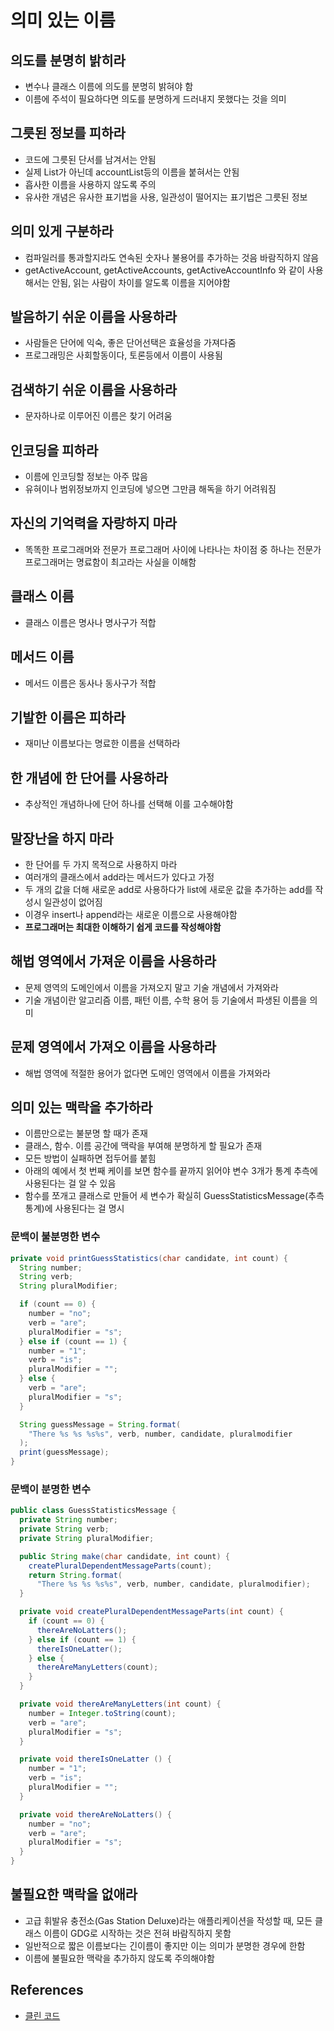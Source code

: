 # 의미 있는 이름

## 의도를 분명히 밝히라

* 변수나 클래스 이름에 의도를 분명히 밝혀야 함
* 이름에 주석이 필요하다면 의도를 분명하게 드러내지 못했다는 것을 의미

## 그릇된 정보를 피하라

* 코드에 그릇된 단서를 남겨서는 안됨
* 실제 List가 아닌데 accountList등의 이름을 붙혀서는 안됨
* 흡사한 이름을 사용하지 않도록 주의
* 유사한 개념은 유사한 표기법을 사용, 일관성이 떨어지는 표기법은 그릇된 정보

## 의미 있게 구분하라

* 컴파일러를 통과할지라도 연속된 숫자나 불용어를 추가하는 것음 바람직하지 않음
* getActiveAccount, getActiveAccounts, getActiveAccountInfo 와 같이 사용해서는 안됨, 읽는 사람이 차이를 알도록 이름을 지어야함

## 발음하기 쉬운 이름을 사용하라

* 사람들은 단어에 익숙, 좋은 단어선택은 효율성을 가져다줌
* 프로그래밍은 사회할동이다, 토론등에서 이름이 사용됨

## 검색하기 쉬운 이름을 사용하라

* 문자하나로 이루어진 이름은 찾기 어려움

## 인코딩을 피하라

* 이름에 인코딩할 정보는 아주 많음
* 유혀이나 범위정보까지 인코딩에 넣으면 그만큼 해독을 하기 어려워짐

## 자신의 기억력을 자랑하지 마라

* 똑똑한 프로그래머와 전문가 프로그래머 사이에 나타나는 차이점 중 하나는 전문가 프로그래머는 명료함이 최고라는 사실을 이해함

## 클래스 이름

* 클래스 이름은 명사나 명사구가 적합

## 메서드 이름

* 메서드 이름은 동사나 동사구가 적합

## 기발한 이름은 피하라

* 재미난 이름보다는 명료한 이름을 선택하라

## 한 개념에 한 단어를 사용하라

* 추상적인 개념하나에 단어 하나를 선택해 이를 고수해야함

## 말장난을 하지 마라

* 한 단어를 두 가지 목적으로 사용하지 마라
* 여러개의 클래스에서 add라는 메서드가 있다고 가정
* 두 개의 값을 더해 새로운 add로 사용하다가 list에 새로운 값을 추가하는 add를 작성시 일관성이 없어짐
* 이경우 insert나 append라는 새로운 이름으로 사용해야함 
* **프로그래머는 최대한 이해하기 쉽게 코드를 작성해야함**

## 해법 영역에서 가져운 이름을 사용하라

* 문제 영역의 도메인에서 이름을 가져오지 말고 기술 개념에서 가져와라
* 기술 개념이란 알고리즘 이름, 패턴 이름, 수학 용어 등 기술에서 파생된 이름을 의미

## 문제 영역에서 가져오 이름을 사용하라

* 해법 영역에 적절한 용어가 없다면 도메인 영역에서 이름을 가져와라

## 의미 있는 맥락을 추가하라

* 이름만으로는 불분명 할 때가 존재
* 클래스, 함수. 이름 공간에 맥락을 부여해 분명하게 할 필요가 존재
* 모든 방법이 실패하면 접두어를 붙힘
* 아래의 예에서 첫 번째 케이를 보면 함수를 끝까지 읽어야 변수 3개가 통계 추측에 사용된다는 걸 알 수 있음
* 함수를 쪼개고 클래스로 만들어 세 변수가 확실히 GuessStatisticsMessage(추측통계)에 사용된다는 걸 명시

### 문백이 불분명한 변수

```java
private void printGuessStatistics(char candidate, int count) {
  String number;
  String verb;
  String pluralModifier;

  if (count == 0) {
    number = "no";
    verb = "are";
    pluralModifier = "s";
  } else if (count == 1) {
    number = "1";
    verb = "is";
    pluralModifier = "";
  } else {
    verb = "are";
    pluralModifier = "s";
  }

  String guessMessage = String.format(
    "There %s %s %s%s", verb, number, candidate, pluralmodifier
  );
  print(guessMessage);
}
```

### 문백이 분명한 변수

```java
public class GuessStatisticsMessage {
  private String number;
  private String verb;
  private String pluralModifier;

  public String make(char candidate, int count) {
    createPluralDependentMessageParts(count);
    return String.format(
      "There %s %s %s%s", verb, number, candidate, pluralmodifier);
  }

  private void createPluralDependentMessageParts(int count) {
    if (count == 0) {
      thereAreNoLatters();
    } else if (count == 1) {
      thereIsOneLatter();
    } else {
      thereAreManyLetters(count);
    }
  }

  private void thereAreManyLetters(int count) {
    number = Integer.toString(count);
    verb = "are";
    pluralModifier = "s";
  }

  private void thereIsOneLatter () {
    number = "1";
    verb = "is";
    pluralModifier = "";
  }

  private void thereAreNoLatters() {
    number = "no";
    verb = "are";
    pluralModifier = "s";
  }
}
```

## 불필요한 맥락을 없애라

* 고급 휘발유 충전소(Gas Station Deluxe)라는 애플리케이션을 작성할 때, 모든 클래스 이름이 GDG로 시작하는 것은 전혀 바람직하지 못함
* 일반적으로 짧은 이름보다는 긴이름이 좋지만 이는 의미가 분명한 경우에 한함
* 이름에 불필요한 맥락을 추가하지 않도록 주의해야함

## References

* [클린 코드](http://www.kyobobook.co.kr/product/detailViewKor.laf?ejkGb=KOR&mallGb=KOR&barcode=9788966260959&orderClick=LAG&Kc=)